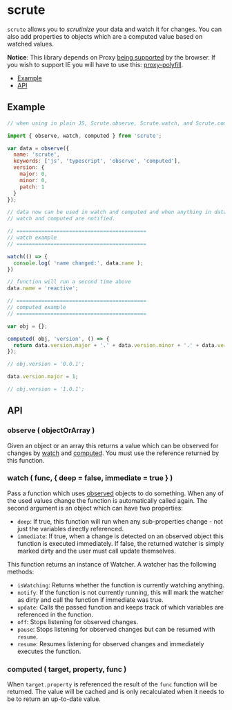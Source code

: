 # scrute

`scrute` allows you to *scrutinize* your data and watch it for changes. You can also add properties to objects which are a computed value based on watched values.

**Notice**: This library depends on Proxy [being supported](https://caniuse.com/#search=Proxy) by the browser. If you wish to support IE you will have to use this: [proxy-polyfill](https://github.com/GoogleChrome/proxy-polyfill).

- [Example](#example)
- [API](#api)


## Example

```javascript
// when using in plain JS, Scrute.observe, Scrute.watch, and Scrute.computed are available.

import { observe, watch, computed } from 'scrute';

var data = observe({
  name: 'scrute',
  keywords: ['js', 'typescript', 'observe', 'computed'],
  version: {
    major: 0,
    minor: 0,
    patch: 1
  }
});

// data now can be used in watch and computed and when anything in data changes,
// watch and computed are notified.

// ==========================================
// watch example
// ==========================================

watch(() => {
  console.log( 'name changed:', data.name );
})

// function will run a second time above
data.name = 'reactive';

// ==========================================
// computed example
// ==========================================

var obj = {};

computed( obj, 'version', () => {
  return data.version.major + '.' + data.version.minor + '.' + data.version.patch;
});

// obj.version = '0.0.1';

data.version.major = 1;

// obj.version = '1.0.1';

```

## API

### observe ( objectOrArray )

Given an object or an array this returns a value which can be observed for changes by [watch](#watch) and [computed](#computed). You must use the reference returned by this function.

### watch ( func, { deep = false, immediate = true } )

Pass a function which uses [observed](#observe) objects to do something. When any of the used values change the function is automatically called again. The second argument is an object which can have two properties:

- `deep`: If true, this function will run when any sub-properties change - not just the variables directly referenced.
- `immediate`: If true, when a change is detected on an observed object this function is executed immediately. If false, the returned watcher is simply marked dirty and the user must call update themselves.

This function returns an instance of Watcher. A watcher has the following methods:

- `isWatching`: Returns whether the function is currently watching anything.
- `notify`: If the function is not currently running, this will mark the watcher as dirty and call the function if immediate was true.
- `update`: Calls the passed function and keeps track of which variables are referenced in the function.
- `off`: Stops listening for observed changes.
- `pause`: Stops listening for observed changes but can be resumed with `resume`.
- `resume`: Resumes listening for observed changes and immediately executes the function.

### computed ( target, property, func )

When `target.property` is referenced the result of the `func` function will be returned. The value will be cached and is only recalculated when it needs to be to return an up-to-date value.
